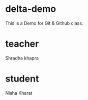 # delta-demo
This is a Demo for Git &amp; Github class.

# teacher
Shradha khapra

# student
Nisha Kharat